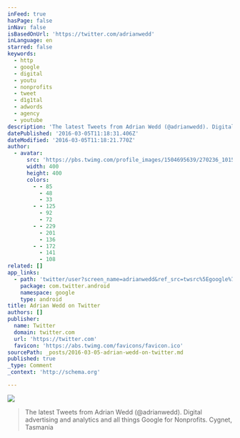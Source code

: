 ```yaml
---
inFeed: true
hasPage: false
inNav: false
isBasedOnUrl: 'https://twitter.com/adrianwedd'
inLanguage: en
starred: false
keywords:
  - http
  - google
  - digital
  - youtu
  - nonprofits
  - tweet
  - d1g1tal
  - adwords
  - agency
  - youtube
description: 'The latest Tweets from Adrian Wedd (@adrianwedd). Digital advertising and analytics and all things Google for Nonprofits. Cygnet, Tasmania'
datePublished: '2016-03-05T11:18:31.406Z'
dateModified: '2016-03-05T11:18:21.770Z'
author:
  - avatar:
      src: 'https://pbs.twimg.com/profile_images/1504695639/270236_10150318873374458_595289457_9552541_146201_n_400x400.jpg'
      width: 400
      height: 400
      colors:
        - - 85
          - 48
          - 33
        - - 125
          - 92
          - 72
        - - 229
          - 201
          - 136
        - - 172
          - 141
          - 108
related: []
app_links:
  - path: 'twitter/user?screen_name=adrianwedd&ref_src=twsrc%5Egoogle%7Ctwcamp%5Eandroidseo%7Ctwgr%5Eprofile'
    package: com.twitter.android
    namespace: google
    type: android
title: Adrian Wedd on Twitter
authors: []
publisher:
  name: Twitter
  domain: twitter.com
  url: 'https://twitter.com'
  favicon: 'https://abs.twimg.com/favicons/favicon.ico'
sourcePath: _posts/2016-03-05-adrian-wedd-on-twitter.md
published: true
_type: Comment
_context: 'http://schema.org'

---
```

![](https://the-grid-user-content.s3-us-west-2.amazonaws.com/ffc1d124-a337-4796-a5d7-645c7dd3323e.png)

> The latest Tweets from Adrian Wedd &lpar;&commat;adrianwedd&rpar;&period; Digital advertising and analytics and all things Google for Nonprofits&period; Cygnet&comma; Tasmania